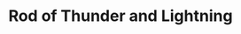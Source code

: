 ---
title: "Rod of Thunder and Lightning"

item:
  aura: "Moderate evocation"
  casterLevel: "9th"
  prerequisites:
    feats: ["{% feat_link craft-rod %}", "{% feat_link craft-magic-arms-and-armor %}"]
    spells: ["{% spell_link lightning-bolt %}", "{% spell_link shout %}"]
    special: []
  marketPrice: 33000
  description: |
    Constructed of iron set with silver rivets, this rod has the properties of a _+2 light mace_. Its other magical powers are as follows.

     * _Thunder:_ Once per day, the rod can strike as a _+3 light mace_, and the opponent struck is stunned from the noise of the rod's impact (Fortitude DC 16 negates). Activating this power counts as a free action, and it works if the wielder strikes an opponent within 1 round.
     * _Lightning:_ Once per day, when the wielder desires, a short spark of electricity can leap forth when the rod strikes an opponent to deal the normal damage for a _+2 light mace_ ({% die_roll 1 6 2 %}) and an extra {% die_roll 2 6 0 %} points of electricity damage. Even when the rod might not score a normal hit in combat, if the roll was good enough to count as a successful melee touch attack hit, then the {% die_roll 2 6 0 %} points of electricity damage still applies. The wielder activates this power as a free action, and it works if he strikes an opponent within 1 round.
     * _Thunderclap:_ Once per day as a standard action, the wielder can cause the rod to give out a deafening noise, just as a {% spell_link shout %} spell (Fortitude DC 16 partial, {% die_roll 2 6 0 %} points of sonic damage, target deafened for {% die_roll 2 6 0 %} rounds).
     * _Lightning Stroke:_ Once per day as a standard action, the wielder can cause the rod to shoot out a 5-foot-wide lightning bolt ({% die_roll 9 6 0 %} points of electricity damage, Reflex DC 16 half ) to a range of 200 feet.
     * _Thunder and Lightning:_ Once per week as a standard action, the wielder of the rod can combine the _thunderclap_ described above with a lightning bolt, as in the _lightning stroke_. The thunderclap affects all within 10 feet of the bolt. The _lightning stroke_ deals {% die_roll 9 6 0 %} points of electricity damage (count rolls of 1 or 2 as rolls of 3, for a range of 27 to 54 points), and the _thunderclap_ deals {% die_roll 2 6 0 %} points of sonic damage. A single DC 16 Reflex save applies for both effects.
---